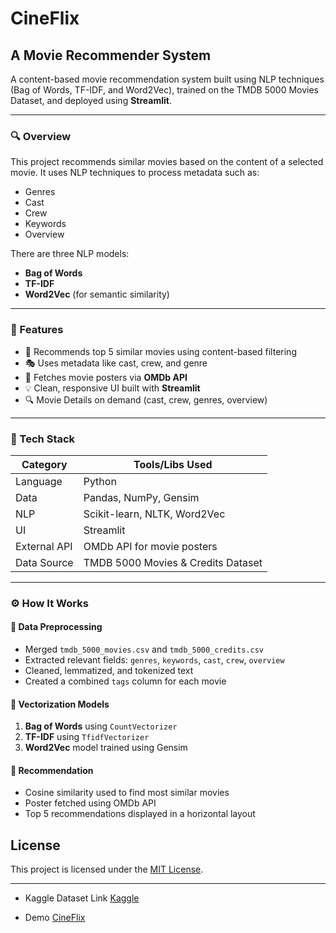 # CineFlix
## A Movie Recommender System

A content-based movie recommendation system built using NLP techniques (Bag of Words, TF-IDF, and Word2Vec), trained on the TMDB 5000 Movies Dataset, and deployed using **Streamlit**.

---

### 🔍 Overview

This project recommends similar movies based on the content of a selected movie. It uses NLP techniques to process metadata such as:

* Genres
* Cast
* Crew
* Keywords
* Overview

There are three NLP models:

* **Bag of Words**
* **TF-IDF**
* **Word2Vec** (for semantic similarity)

---

### 🚀 Features

* 🧠 Recommends top 5 similar movies using content-based filtering
* 🎭 Uses metadata like cast, crew, and genre
* 🧾 Fetches movie posters via **OMDb API**
* 💡 Clean, responsive UI built with **Streamlit**
* 🔍 Movie Details on demand (cast, crew, genres, overview)

---

### 🧰 Tech Stack

| Category     | Tools/Libs Used                    |
| ------------ | ---------------------------------- |
| Language     | Python                             |
| Data         | Pandas, NumPy, Gensim              |
| NLP          | Scikit-learn, NLTK, Word2Vec       |
| UI           | Streamlit                          |
| External API | OMDb API for movie posters         |
| Data Source  | TMDB 5000 Movies & Credits Dataset |

---

### ⚙️ How It Works

#### 🔹 Data Preprocessing

* Merged `tmdb_5000_movies.csv` and `tmdb_5000_credits.csv`
* Extracted relevant fields: `genres`, `keywords`, `cast`, `crew`, `overview`
* Cleaned, lemmatized, and tokenized text
* Created a combined `tags` column for each movie

#### 🔹 Vectorization Models

1. **Bag of Words** using `CountVectorizer`
2. **TF-IDF** using `TfidfVectorizer`
3. **Word2Vec** model trained using Gensim

#### 🔹 Recommendation

* Cosine similarity used to find most similar movies
* Poster fetched using OMDb API
* Top 5 recommendations displayed in a horizontal layout

## License

This project is licensed under the [MIT License](LICENSE).


---

- Kaggle Dataset Link
[Kaggle](https://www.kaggle.com/datasets/tmdb/tmdb-movie-metadata)

- Demo
[CineFlix](https://cineflix.streamlit.app/)


